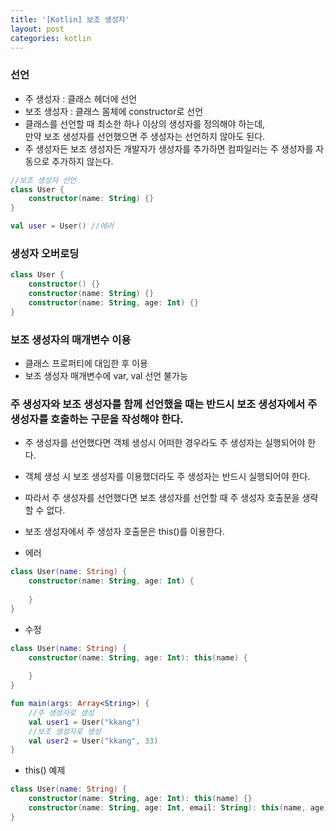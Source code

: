```yaml
---
title: '[Kotlin] 보조 생성자'
layout: post
categories: kotlin
---
```


### 선언
> 
- 주 생성자 : 클래스 헤더에 선언
- 보조 생성자 : 클래스 몸체에 constructor로 선언
- 클래스를 선언할 때 최소한 하나 이상의 생성자를 정의해야 하는데,  
만약 보조 생성자를 선언했으면 주 생성자는 선언하지 않아도 된다.
- 주 생성자든 보조 생성자든 개발자가 생성자를 추가하면 컴파일러는 주 생성자를 자동으로 추가하지 않는다.

```kotlin
//보조 생성자 선언
class User {
    constructor(name: String) {}
}

val user = User() //에러
```

### 생성자 오버로딩
```kotlin
class User {
    constructor() {}
    constructor(name: String) {}
    constructor(name: String, age: Int) {}
}
```

### 보조 생성자의 매개변수 이용
 - 클래스 프로퍼티에 대입한 후 이용
 - 보조 생성자 매개변수에 var, val 선언 불가능
 
### 주 생성자와 보조 생성자를 함께 선언했을 때는 반드시 보조 생성자에서 주 생성자를 호출하는 구문을 작성해야 한다.
- 주 생성자를 선언했다면 객체 생성시 어떠한 경우라도 주 생성자는 실행되어야 한다.
- 객체 생성 시 보조 생성자를 이용했더라도 주 생성자는 반드시 실행되어야 한다.
- 따라서 주 생성자를 선언했다면 보조 생성자를 선언할 때 주 생성자 호출문을 생략할 수 없다.
- 보조 생성자에서 주 생성자 호출문은 this()를 이용한다.

- 에러
```kotlin
class User(name: String) {
    constructor(name: String, age: Int) {
    
    }
}
```
- 수정
```kotlin
class User(name: String) {
    constructor(name: String, age: Int): this(name) {
    
    }
}

fun main(args: Array<String>) {
    //주 생성자로 생성
    val user1 = User("kkang")
    //보조 생성자로 생성
    val user2 = User("kkang", 33)
}
```

- this() 예제

```kotlin
class User(name: String) {
    constructor(name: String, age: Int): this(name) {}
    constructor(name: String, age: Int, email: String): this(name, age) {}
}
```